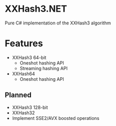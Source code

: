 
# XXHash3.NET

Pure C# implementation of the XXHash3 algorithm

# Features

- XXHash3 64-bit
  - Oneshot hashing API
  - Streaming hashing API
- XXHash64
  - Oneshot hashing API

## Planned

- XXHash3 128-bit
- XXHash32
- Implement SSE2/AVX boosted operations
